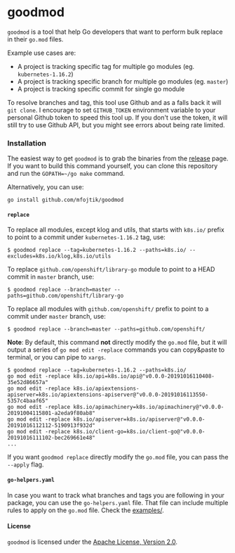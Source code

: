 # goodmod

`goodmod` is a tool that help Go developers that want to perform bulk replace in their `go.mod` files.

Example use cases are:
* A project is tracking specific tag for multiple go modules (eg. `kubernetes-1.16.2`)
* A project is tracking specific branch for multiple go modules (eg. `master`)
* A project is tracking specific commit for single go module

To resolve branches and tag, this tool use Github and as a falls back it will `git clone`.
I encourage to set `GITHUB_TOKEN` environment variable to your personal Github token to speed this tool up.
If you don't use the token, it will still try to use Github API, but you might see errors about being rate limited.

### Installation

The easiest way to get `goodmod` is to grab the binaries from the [release](https://github.com/mfojtik/goodmod/releases) page.
If you want to build this command yourself, you can clone this repository and run the `GOPATH=~/go make` command.

Alternatively, you can use:

```shell script
go install github.com/mfojtik/goodmod
```

#### `replace`

To replace all modules, except klog and utils, that starts with `k8s.io/` prefix to point to a commit under `kubernetes-1.16.2` tag, use:
```
$ goodmod replace --tag=kubernetes-1.16.2 --paths=k8s.io/ --excludes=k8s.io/klog,k8s.io/utils
```

To replace `github.com/openshift/library-go` module to point to a HEAD commit in `master` branch, use:
```
$ goodmod replace --branch=master --paths=github.com/openshift/library-go
```

To replace all modules with `github.com/openshift/` prefix to point to a commit under `master` branch, use:
```
$ goodmod replace --branch=master --paths=github.com/openshift/
```

**Note**: By default, this command **not** directly modify the `go.mod` file, but it will output a series of `go mod edit -replace` commands
you can copy&paste to terminal, or you can pipe to `xargs`.

```shell script
$ goodmod replace --tag=kubernetes-1.16.2 --paths=k8s.io/
go mod edit -replace k8s.io/api=k8s.io/api@"v0.0.0-20191016110408-35e52d86657a"
go mod edit -replace k8s.io/apiextensions-apiserver=k8s.io/apiextensions-apiserver@"v0.0.0-20191016113550-5357c4baaf65"
go mod edit -replace k8s.io/apimachinery=k8s.io/apimachinery@"v0.0.0-20191004115801-a2eda9f80ab8"
go mod edit -replace k8s.io/apiserver=k8s.io/apiserver@"v0.0.0-20191016112112-5190913f932d"
go mod edit -replace k8s.io/client-go=k8s.io/client-go@"v0.0.0-20191016111102-bec269661e48"
...
```

If you want `goodmod replace` directly modify the `go.mod` file, you can pass the `--apply` flag.

#### `go-helpers.yaml`

In case you want to track what branches and tags you are following in your package, you can use the `go-helpers.yaml` file.
That file can include multiple rules to apply on the `go.mod` file. Check the [examples/](https://github.com/mfojtik/goodmod/tree/master/examples).

#### License

`goodmod` is licensed under the [Apache License, Version 2.0](http://www.apache.org/licenses/).
